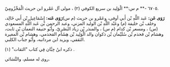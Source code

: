 ٦٧٠٥ -** م س:** الْوَلِيد بن سريع الكوفي (٢) ، مولى آل عَمْرو ابن حريث الْمَخْزُومِيّ.

**رَوَى عَن:** عَبد اللَّهِ بْن أَبي أوفى، وعَمْرو بن حريث (م س)**رَوَى عَنه:** إِسْمَاعِيل بْن أَبي خَالِد، وخلف بْن خليفة (م) وعَبْد اللَّهِ بْن الوليد المزني، وعبد الرحمن بْن عَبد اللَّهِ المسعودي (س) ، ومسعر بْن كدام (م س) ، والمنذر بْن زياد البَصْرِيّ، وأَبُو حنيفة النعمان بْن ثابت، وهشام بْن قحذم بْن سُلَيْمان بْن ذكوان والد الْوَلِيد بْن هِشَام القحذمي، وهشام بْن المغيرة الثقفي، ويزيد ابن مردانبه، وأَبُو جناب الكلبي.

ذكره ابنُ حِبَّان فِي كتاب "الثقات" (١) .

روى له مسلم، والنَّسَائي.